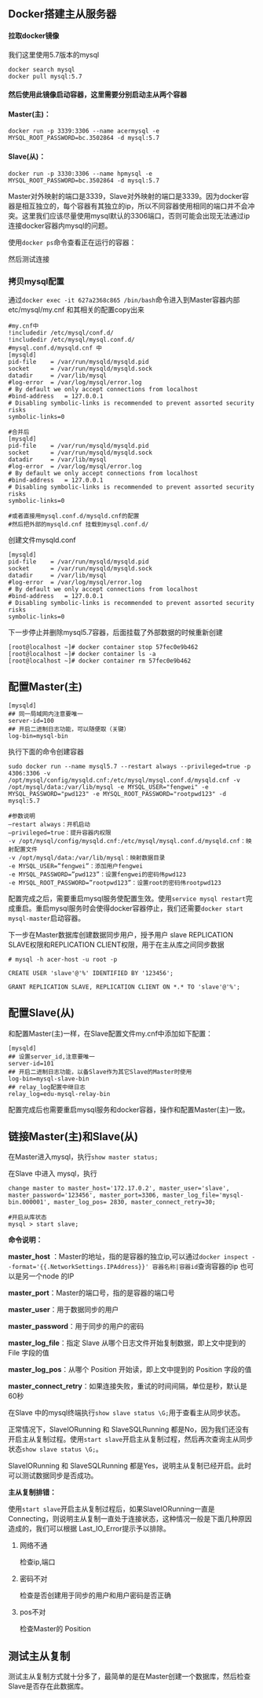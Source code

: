 ## Docker搭建主从服务器

#### 拉取docker镜像

我们这里使用5.7版本的mysql

```shell
docker search mysql
docker pull mysql:5.7
```

#### 然后使用此镜像启动容器，这里需要分别启动主从两个容器

#### **Master(主)：**

```shell
docker run -p 3339:3306 --name acermysql -e MYSQL_ROOT_PASSWORD=bc.3502864 -d mysql:5.7
```

#### **Slave(从)：**

```shell
docker run -p 3330:3306 --name hpmysql -e MYSQL_ROOT_PASSWORD=bc.3502864 -d mysql:5.7
```

Master对外映射的端口是3339，Slave对外映射的端口是3339。因为docker容器是相互独立的，每个容器有其独立的ip，所以不同容器使用相同的端口并不会冲突。这里我们应该尽量使用mysql默认的3306端口，否则可能会出现无法通过ip连接docker容器内mysql的问题。

使用`docker ps`命令查看正在运行的容器：

然后测试连接

### 拷贝mysql配置

通过`docker exec -it 627a2368c865 /bin/bash`命令进入到Master容器内部 etc/mysql/my.cnf 和其相关的配置copy出来

```mysql
#my.cnf中
!includedir /etc/mysql/conf.d/
!includedir /etc/mysql/mysql.conf.d/
#mysql.conf.d/mysqld.cnf 中
[mysqld]
pid-file	= /var/run/mysqld/mysqld.pid
socket		= /var/run/mysqld/mysqld.sock
datadir		= /var/lib/mysql
#log-error	= /var/log/mysql/error.log
# By default we only accept connections from localhost
#bind-address	= 127.0.0.1
# Disabling symbolic-links is recommended to prevent assorted security risks
symbolic-links=0

#合并后
[mysqld]
pid-file	= /var/run/mysqld/mysqld.pid
socket		= /var/run/mysqld/mysqld.sock
datadir		= /var/lib/mysql
#log-error	= /var/log/mysql/error.log
# By default we only accept connections from localhost
#bind-address	= 127.0.0.1
# Disabling symbolic-links is recommended to prevent assorted security risks
symbolic-links=0

#或者直接用mysql.conf.d/mysqld.cnf的配置
#然后把外部的mysqld.cnf 挂载到mysql.conf.d/
```

创建文件mysqld.conf

```mysql
[mysqld]
pid-file	= /var/run/mysqld/mysqld.pid
socket		= /var/run/mysqld/mysqld.sock
datadir		= /var/lib/mysql
#log-error	= /var/log/mysql/error.log
# By default we only accept connections from localhost
#bind-address	= 127.0.0.1
# Disabling symbolic-links is recommended to prevent assorted security risks
symbolic-links=0
```

下一步停止并删除mysql5.7容器，后面挂载了外部数据的时候重新创建

```mysql
[root@localhost ~]# docker container stop 57fec0e9b462
[root@localhost ~]# docker container ls -a 
[root@localhost ~]# docker container rm 57fec0e9b462
```



## 配置Master(主)

```mysql
[mysqld]
## 同一局域网内注意要唯一
server-id=100  
## 开启二进制日志功能，可以随便取（关键）
log-bin=mysql-bin
```

执行下面的命令创建容器

```shell
sudo docker run --name mysql5.7 --restart always --privileged=true -p 4306:3306 -v /opt/mysql/config/mysqld.cnf:/etc/mysql/mysql.conf.d/mysqld.cnf -v /opt/mysql/data:/var/lib/mysql -e MYSQL_USER="fengwei" -e MYSQL_PASSWORD="pwd123" -e MYSQL_ROOT_PASSWORD="rootpwd123" -d mysql:5.7

#参数说明
–restart always：开机启动
–privileged=true：提升容器内权限
-v /opt/mysql/config/mysqld.cnf:/etc/mysql/mysql.conf.d/mysqld.cnf：映射配置文件
-v /opt/mysql/data:/var/lib/mysql：映射数据目录
-e MYSQL_USER=”fengwei”：添加用户fengwei
-e MYSQL_PASSWORD=”pwd123”：设置fengwei的密码伟pwd123
-e MYSQL_ROOT_PASSWORD=”rootpwd123”：设置root的密码伟rootpwd123
```





配置完成之后，需要重启mysql服务使配置生效。使用`service mysql restart`完成重启。重启mysql服务时会使得docker容器停止，我们还需要`docker start mysql-master`启动容器。

下一步在Master数据库创建数据同步用户，授予用户 slave REPLICATION SLAVE权限和REPLICATION CLIENT权限，用于在主从库之间同步数据

```mysql
# mysql -h acer-host -u root -p

CREATE USER 'slave'@'%' IDENTIFIED BY '123456';

GRANT REPLICATION SLAVE, REPLICATION CLIENT ON *.* TO 'slave'@'%';
```

## 配置Slave(从)

和配置Master(主)一样，在Slave配置文件my.cnf中添加如下配置：

```mysql
[mysqld]
## 设置server_id,注意要唯一
server-id=101  
## 开启二进制日志功能，以备Slave作为其它Slave的Master时使用
log-bin=mysql-slave-bin   
## relay_log配置中继日志
relay_log=edu-mysql-relay-bin  
```

配置完成后也需要重启mysql服务和docker容器，操作和配置Master(主)一致。

## 链接Master(主)和Slave(从)

在Master进入mysql，执行`show master status;`

在Slave 中进入 mysql，执行

```mysql
change master to master_host='172.17.0.2', master_user='slave', master_password='123456', master_port=3306, master_log_file='mysql-bin.000001', master_log_pos= 2830, master_connect_retry=30;

#开启从库状态
mysql > start slave;
```

**命令说明：**

**master_host** ：Master的地址，指的是容器的独立ip,可以通过`docker inspect --format='{{.NetworkSettings.IPAddress}}' 容器名称|容器id`查询容器的ip 也可以是另一个node 的IP

**master_port**：Master的端口号，指的是容器的端口号

**master_user**：用于数据同步的用户

**master_password**：用于同步的用户的密码

**master_log_file**：指定 Slave 从哪个日志文件开始复制数据，即上文中提到的 File 字段的值

**master_log_pos**：从哪个 Position 开始读，即上文中提到的 Position 字段的值

**master_connect_retry**：如果连接失败，重试的时间间隔，单位是秒，默认是60秒

在Slave 中的mysql终端执行`show slave status \G;`用于查看主从同步状态。

正常情况下，SlaveIORunning 和 SlaveSQLRunning 都是No，因为我们还没有开启主从复制过程。使用`start slave`开启主从复制过程，然后再次查询主从同步状态`show slave status \G;`。

SlaveIORunning 和 SlaveSQLRunning 都是Yes，说明主从复制已经开启。此时可以测试数据同步是否成功。

**主从复制排错：**

使用`start slave`开启主从复制过程后，如果SlaveIORunning一直是Connecting，则说明主从复制一直处于连接状态，这种情况一般是下面几种原因造成的，我们可以根据 Last_IO_Error提示予以排除。

1. 网络不通

   检查ip,端口

2. 密码不对

   检查是否创建用于同步的用户和用户密码是否正确

3. pos不对

   检查Master的 Position

## 测试主从复制

测试主从复制方式就十分多了，最简单的是在Master创建一个数据库，然后检查Slave是否存在此数据库。